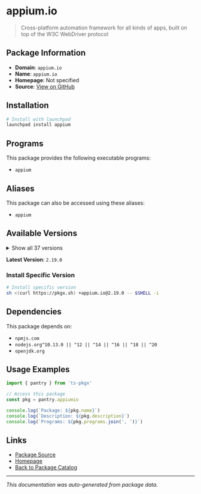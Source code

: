 # appium.io

> Cross-platform automation framework for all kinds of apps, built on top of the W3C WebDriver protocol

## Package Information

- **Domain**: `appium.io`
- **Name**: `appium.io`
- **Homepage**: Not specified
- **Source**: [View on GitHub](https://github.com/pkgxdev/pantry/tree/main/projects/appium.io/package.yml)

## Installation

```bash
# Install with launchpad
launchpad install appium
```

## Programs

This package provides the following executable programs:

- `appium`

## Aliases

This package can also be accessed using these aliases:

- `appium`

## Available Versions

<details>
<summary>Show all 37 versions</summary>

- `2.19.0`, `2.18.0`, `2.17.1`, `2.17.0`, `2.16.2`
- `2.16.1`, `2.16.0`, `2.15.0`, `2.14.1`, `2.14.0`
- `2.13.1`, `2.13.0`, `2.12.2`, `2.12.1`, `2.12.0`
- `2.11.5`, `2.11.4`, `2.11.3`, `2.11.2`, `2.11.1`
- `2.11.0`, `2.10.3`, `2.10.2`, `2.10.1`, `2.9.0`
- `2.8.0`, `2.7.0`, `2.6.0`, `2.5.4`, `2.5.3`
- `2.5.2`, `2.5.1`, `2.5.0`, `2.4.1`, `2.4.0`
- `2.3.0`, `2.2.3`

</details>

**Latest Version**: `2.19.0`

### Install Specific Version

```bash
# Install specific version
sh <(curl https://pkgx.sh) +appium.io@2.19.0 -- $SHELL -i
```

## Dependencies

This package depends on:

- `npmjs.com`
- `nodejs.org^10.13.0 || ^12 || ^14 || ^16 || ^18 || ^20`
- `openjdk.org`

## Usage Examples

```typescript
import { pantry } from 'ts-pkgx'

// Access this package
const pkg = pantry.appiumio

console.log(`Package: ${pkg.name}`)
console.log(`Description: ${pkg.description}`)
console.log(`Programs: ${pkg.programs.join(', ')}`)
```

## Links

- [Package Source](https://github.com/pkgxdev/pantry/tree/main/projects/appium.io/package.yml)
- [Homepage](#)
- [Back to Package Catalog](../package-catalog.md)

---

*This documentation was auto-generated from package data.*
